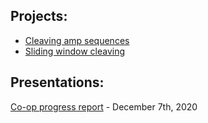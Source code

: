 ## Projects: </br>
   - [Cleaving amp sequences](amp_pipeline) </br>
   - [Sliding window cleaving](sliding_window)



## Presentations: </br>
[Co-op progress report](./Term-1.pdf) - December 7th, 2020
